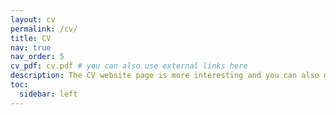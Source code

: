 ```yaml
---
layout: cv
permalink: /cv/
title: CV
nav: true
nav_order: 5
cv_pdf: cv.pdf # you can also use external links here
description: The CV website page is more interesting and you can also get the PDF version from the pdf icon.
toc:
  sidebar: left
---
```

